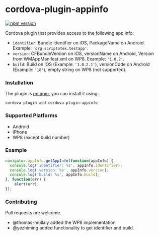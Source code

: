# cordova-plugin-appinfo

[![npm version](https://badge.fury.io/js/cordova-plugin-appinfo.svg)](http://badge.fury.io/js/cordova-plugin-appinfo)

Cordova plugin that provides access to the following app info:

* `identifier`: Bundle Identifier on iOS, PackageName on Android. Example: `'org.scriptotek.testapp'`.
* `version`: CFBundleVersion on iOS, versionName on Android, Version from WMAppManifest.xml on WP8. Example: `'1.0.2'`.
* `build`: Build on iOS (Example: `'1.0.2.1'`), versionCode on Android (Example: `'18'`), empty string on WP8 (not supported).

### Installation

The plugin is [on npm](https://www.npmjs.com/package/cordova-plugin-appinfo), you can install it using:

    cordova plugin add cordova-plugin-appinfo

### Supported Platforms

- Android
- iPhone
- WP8 (except build number)

### Example

```js
navigator.appInfo.getAppInfo(function(appInfo) {
  console.log('identifier: %s', appInfo.identifier);
  console.log('version: %s', appInfo.version);
  console.log('build: %s', appInfo.build);
}, function(err) {
	alert(err);
});
```

### Contributing

Pull requests are welcome.

* @thomas-mullaly added the WP8 implementation
* @yezhiming added functionality to get identifier and build.

